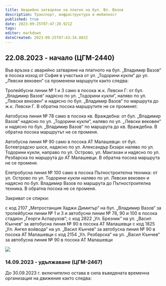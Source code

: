 ```yaml
---
title: Аварийно затваряне на платно на бул. Вл. Вазов
description: Транспорт, инфраструктура и мобилност
published: true
date: 2023-09-25T07:47:20.921Z
tags: 
editor: markdown
dateCreated: 2023-09-25T07:43:34.883Z
---
```


## 22.08.2023 - начало (ЦГМ-2440)


Във връзка с аварийно затваряне на платното на бул. „Владимир Вазов“ в посока изход от София в участъка от ул. „Тодорини кукли“ до ул. „Левски вековен“ са променени маршрути както следва:

Тролейбусни линии № 1 и 3 само в посока ж.к. Левски Г: от бул. „Владимир Вазов“ надясно по ул. „Тодорини кукли“, наляво по ул. „Левски вековен“ и надясно по бул. „Владимир Вазов“ по маршрута до ж.к. Левски Г. В обратна посока маршрутите не се променят.

Автобусна линия № 78 само в посока кв. Враждебна: от бул. „Владимир Вазов“ надясно по ул. „Тодорини кукли“, наляво по ул. „Левски вековен“ и надясно по бул. „Владимир Вазов“ по маршрута до кв. Враждебна. В обратна посока маршрутът не се променя.

Автобусна линия № 90 само в посока АТ Малашевци: от бул. Ботевградско шосе, надясно по ул. Александър Екзарх наляво по ул. Тодорини кукли, направо по ул. Острово, ул. Макгахан и надясно по ул. Резбарска по маршрута до АТ Малашевци. В обратна посока маршрута не се променя.

Елетробусна линия № 100 само в посока Пътностроителна техника: от ул. Острово по ул. Тодорини кукли наляво по ул. Левски вековен и надясно по бул. Владимир Вазов по маршрута до Пътностроителна техника. В обратна посока не се променя.

Закриват се спирки:

с код 2107 „Метростанция Хаджи Димитър“ на бул. „Владимир Вазов“ за тролейбусни линии № 1 и 3 и автобусни линии № 78, 90 и 100 в посока стадион „Георги Аспарухов“;
с код 2822 „Ул. Брезник“ на ул. „Васил Кънчев“ за автобусна линия № 90 в посока АТ Малашевци
с код 1825 „Ул. Ангел войвода“ на ул. „Васил Кънчев“ за автобусна линия № 90 в посока АТ Малашевци
с код 2154 „Ул. Резбарска“ на ул. „Васил Кънчев“ за автобусна линия № 90 в посока АТ Малашевци

<img src="https://drive.google.com/uc?id=1N8fY_SHzH4IPVluXgKx6qUxVnI36rMam">


### 14.09.2023 - удължаване (ЦГМ-2467)
До 30.09.2023 г. включително остава в сила въведената временна организация на движение както следва: